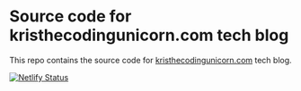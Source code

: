 # Source code for kristhecodingunicorn.com tech blog

This repo contains the source code for [kristhecodingunicorn.com](https://www.kristhecodingunicorn.com) tech blog.

[![Netlify Status](https://api.netlify.com/api/v1/badges/c41b3fd5-fea6-4cb4-a7ff-a13606183455/deploy-status)](https://app.netlify.com/sites/incandescent-cocada-4401d3/deploys)
